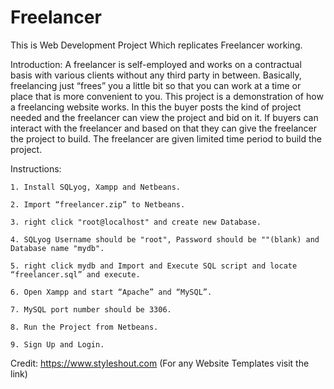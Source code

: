 # Freelancer
This is Web Development Project Which replicates Freelancer working.

Introduction:
	A freelancer is self-employed and works on a contractual basis with various clients without any third party in between. Basically, freelancing just “frees” you a little bit so that you can work at a time or place that is more convenient to you. This project is a demonstration of how a freelancing website works. In this the buyer posts the kind of project needed and the freelancer can view the project and bid on it. If buyers can interact with the freelancer and based on that they can give the freelancer the project to build. The freelancer are given limited time period to build the project.
	
Instructions:

	1. Install SQLyog, Xampp and Netbeans.
	
	2. Import “freelancer.zip” to Netbeans.
	
	3. right click "root@localhost" and create new Database.
	
	4. SQLyog Username should be "root", Password should be ""(blank) and Database name "mydb".
	
	5. right click mydb and Import and Execute SQL script and locate “freelancer.sql” and execute.
	
	6. Open Xampp and start “Apache” and “MySQL”.
	
	7. MySQL port number should be 3306.
	
	8. Run the Project from Netbeans.
	
	9. Sign Up and Login.
	

Credit: https://www.styleshout.com (For any Website Templates visit the link)
	
